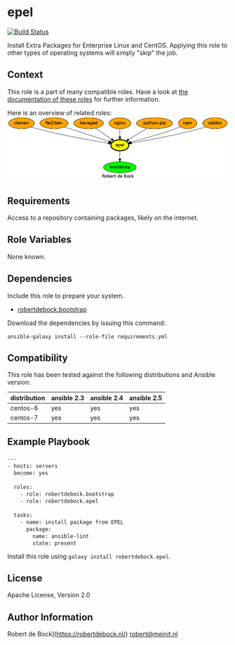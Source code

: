 epel
=========

[![Build Status](https://travis-ci.org/robertdebock/ansible-role-epel.svg?branch=master)](https://travis-ci.org/robertdebock/ansible-role-epel)

Install Extra Packages for Enterprise Linux and CentOS.
Applying this role to other types of operating systems will simply "skip" the job.

Context
--------
This role is a part of many compatible roles. Have a look at [the documentation of these roles](https://robertdebock.nl/) for further information.

Here is an overview of related roles:
![dependencies](https://raw.githubusercontent.com/robertdebock/drawings/artifacts/epel.png "Dependency")

Requirements
------------

Access to a repository containing packages, likely on the internet.

Role Variables
--------------

None known.

Dependencies
------------

Include this role to prepare your system.

- [robertdebock.bootstrap](https://travis-ci.org/robertdebock/ansible-role-bootstrap)

Download the dependencies by issuing this command:
```
ansible-galaxy install --role-file requirements.yml
```

Compatibility
-------------

This role has been tested against the following distributions and Ansible version:

|distribution|ansible 2.3|ansible 2.4|ansible 2.5|
|------------|-----------|-----------|-----------|
|centos-6|yes|yes|yes|
|centos-7|yes|yes|yes|


Example Playbook
----------------

```
---
- hosts: servers
  become: yes

  roles:
    - role: robertdebock.bootstrap
    - role: robertdebock.epel

  tasks:
    - name: install package from EPEL
      package:
        name: ansible-lint
        state: present    
```

Install this role using `galaxy install robertdebock.epel`.

License
-------

Apache License, Version 2.0

Author Information
------------------

Robert de Bock](https://robertdebock.nl/) <robert@meinit.nl>
